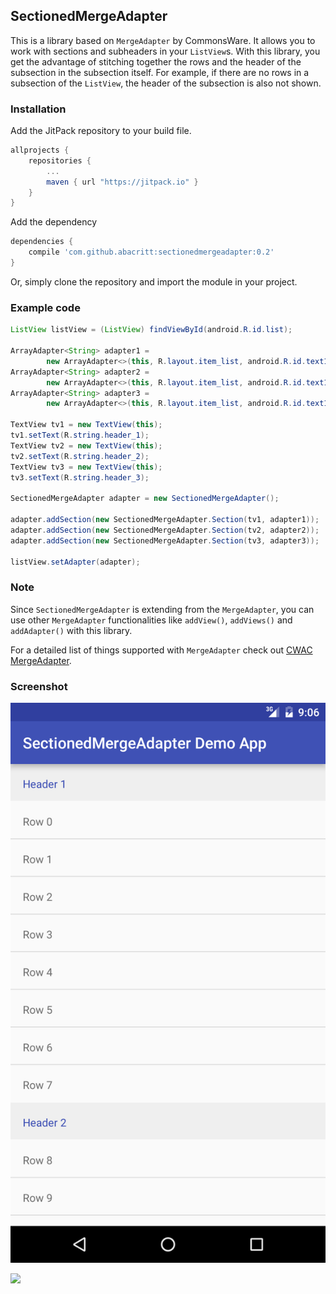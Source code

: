 ## SectionedMergeAdapter

This is a library based on `MergeAdapter` by CommonsWare. It allows you to work with sections and subheaders in your `ListView`s. With this library, you get the advantage of stitching together the rows and the header of the subsection in the subsection itself. For example, if there are no rows in a subsection of the `ListView`, the header of the subsection is also not shown.

### Installation
Add the JitPack repository to your build file.
```groovy
allprojects {
    repositories {
        ...
        maven { url "https://jitpack.io" }
    }
}
```
Add the dependency
```groovy
dependencies {
    compile 'com.github.abacritt:sectionedmergeadapter:0.2'
}
```
Or, simply clone the repository and import the module in your project.

### Example code

```java
ListView listView = (ListView) findViewById(android.R.id.list);

ArrayAdapter<String> adapter1 =
        new ArrayAdapter<>(this, R.layout.item_list, android.R.id.text1, arrayList1);
ArrayAdapter<String> adapter2 =
        new ArrayAdapter<>(this, R.layout.item_list, android.R.id.text1, arrayList2);
ArrayAdapter<String> adapter3 =
        new ArrayAdapter<>(this, R.layout.item_list, android.R.id.text1, arrayList3);

TextView tv1 = new TextView(this);
tv1.setText(R.string.header_1);
TextView tv2 = new TextView(this);
tv2.setText(R.string.header_2);
TextView tv3 = new TextView(this);
tv3.setText(R.string.header_3);

SectionedMergeAdapter adapter = new SectionedMergeAdapter();

adapter.addSection(new SectionedMergeAdapter.Section(tv1, adapter1));
adapter.addSection(new SectionedMergeAdapter.Section(tv2, adapter2));
adapter.addSection(new SectionedMergeAdapter.Section(tv3, adapter3));

listView.setAdapter(adapter);
```

### Note
Since `SectionedMergeAdapter` is extending from the `MergeAdapter`, you can use other `MergeAdapter` functionalities like `addView()`, `addViews()` and `addAdapter()` with this library.

For a detailed list of things supported with `MergeAdapter` check out [CWAC MergeAdapter](https://github.com/commonsguy/cwac-merge).

### Screenshot
![Screenshot](app/Screenshot_20160724-231927.png)

[![](https://jitpack.io/v/abacritt/sectionedmergeadapter.svg)](https://jitpack.io/#abacritt/sectionedmergeadapter)

